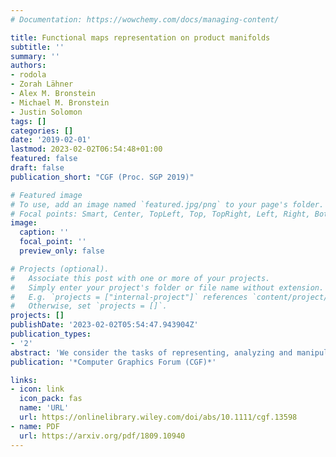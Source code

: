```yaml
---
# Documentation: https://wowchemy.com/docs/managing-content/

title: Functional maps representation on product manifolds
subtitle: ''
summary: ''
authors:
- rodola
- Zorah Lähner
- Alex M. Bronstein
- Michael M. Bronstein
- Justin Solomon
tags: []
categories: []
date: '2019-02-01'
lastmod: 2023-02-02T06:54:48+01:00
featured: false
draft: false
publication_short: "CGF (Proc. SGP 2019)"

# Featured image
# To use, add an image named `featured.jpg/png` to your page's folder.
# Focal points: Smart, Center, TopLeft, Top, TopRight, Left, Right, BottomLeft, Bottom, BottomRight.
image:
  caption: ''
  focal_point: ''
  preview_only: false

# Projects (optional).
#   Associate this post with one or more of your projects.
#   Simply enter your project's folder or file name without extension.
#   E.g. `projects = ["internal-project"]` references `content/project/deep-learning/index.md`.
#   Otherwise, set `projects = []`.
projects: []
publishDate: '2023-02-02T05:54:47.943904Z'
publication_types:
- '2'
abstract: 'We consider the tasks of representing, analyzing and manipulating maps between shapes. We model maps as densities over the product manifold of the input shapes; these densities can be treated as scalar functions and therefore are manipulable using the language of signal processing on manifolds. Being a manifold itself, the product space endows the set of maps with a geometry of its own, which we exploit to define map operations in the spectral domain; we also derive relationships with other existing representations (soft maps and functional maps). To apply these ideas in practice, we discretize product manifolds and their Laplace–Beltrami operators, and we introduce localized spectral analysis of the product manifold as a novel tool for map processing. Our framework applies to maps defined between and across 2D and 3D shapes without requiring special adjustment, and it can be implemented efficiently with simple operations on sparse matrices.'
publication: '*Computer Graphics Forum (CGF)*'

links:
- icon: link
  icon_pack: fas
  name: 'URL'
  url: https://onlinelibrary.wiley.com/doi/abs/10.1111/cgf.13598
- name: PDF
  url: https://arxiv.org/pdf/1809.10940
---
```

